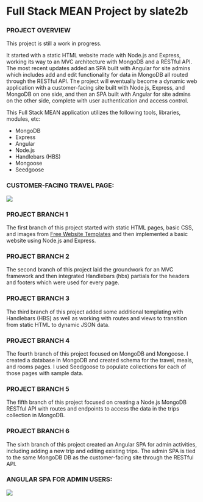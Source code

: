 <!DOCTYPE html>
<html>
<body>
<h1>Full Stack MEAN Project by slate2b</h1>
<h3>
  PROJECT OVERVIEW
</h3>
<p>
This project is still a work in progress.
</p>
<p>
It started with a static HTML website made with Node.js and Express, working its way to an MVC architecture with MongoDB and a RESTful API.  The most recent updates added an SPA built with Angular for site admins which includes add and edit functionality for data in MongoDB all routed through the RESTful API.  The project will eventually become a dynamic web application with a customer-facing site built with Node.js, Express, and MongoDB on one side, and then an SPA built with Angular for site admins on the other side, complete with user authentication and access control.  
</p>
<p>
This Full Stack MEAN application utilizes the following tools, libraries, modules, etc:
  <ul>
    <li>MongoDB</li>							
    <li>Express</li>
    <li>Angular</li>
    <li>Node.js</li>	
    <li>Handlebars (HBS)</li>
    <li>Mongoose</li>
    <li>Seedgoose</li>
  </ul>
</p>  
<h3>CUSTOMER-FACING TRAVEL PAGE:</h3>
<img src=https://user-images.githubusercontent.com/88697660/230689936-429f6088-1727-493e-8196-8f62d32f59a1.png>
<h3>
PROJECT BRANCH 1
</h3>
<p>
The first branch of this project started with static HTML pages, basic CSS, and images from <a href="http://www.freewebsitetemplates.com/">Free Website Templates</a> and then implemented a basic website using Node.js and Express.
</p>
<h3>
PROJECT BRANCH 2
</h3>
<p>
The second branch of this project laid the groundwork for an MVC framework and then integrated Handlebars (hbs) partials for the headers and footers which were used for every page.
</p>
<h3>
PROJECT BRANCH 3
</h3>
<p>
The third branch of this project added some additional templating with Handlebars (HBS) as well as working with routes and views to transition from static HTML to dynamic JSON data.
</p>
<h3>
PROJECT BRANCH 4
</h3>
<p>
The fourth branch of this project focused on MongoDB and Mongoose. I created a database in MongoDB and created schema for the travel, meals, and rooms pages.  I used Seedgoose to populate collections for each of those pages with sample data.
</p>
<h3>
PROJECT BRANCH 5
</h3>
<p>
The fifth branch of this project focused on creating a Node.js MongoDB RESTful API with routes and endpoints to access the data in the trips collection in MongoDB.
</p>
<h3>
PROJECT BRANCH 6
</h3>
<p>
The sixth branch of this project created an Angular SPA for admin activities, including adding a new trip and editing existing trips.  The admin SPA is tied to the same MongoDB DB as the customer-facing site through the RESTful API.  
</p>
<h3>ANGULAR SPA FOR ADMIN USERS:</h3>
<img src=https://user-images.githubusercontent.com/88697660/231259799-5e986e64-4704-454d-90d4-ba1bdb426cc6.png>
</body>
